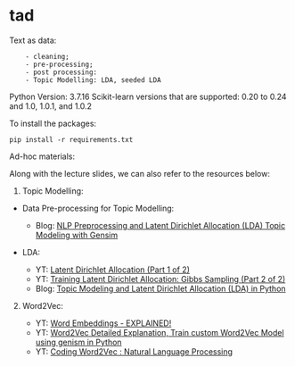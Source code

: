 # tad
Text as data:
```
    - cleaning;
    - pre-processing;
    - post processing:
    - Topic Modelling: LDA, seeded LDA
```
Python Version: 3.7.16
Scikit-learn versions that are supported: 0.20 to 0.24 and 1.0, 1.0.1, and 1.0.2

To install the packages:
```
pip install -r requirements.txt
```

Ad-hoc materials:

Along with the lecture slides, we can also refer to the resources below:

1.  Topic Modelling:

- Data Pre-processing for Topic Modelling:
    - Blog: [NLP Preprocessing and Latent Dirichlet Allocation (LDA) Topic Modeling with Gensim](https://towardsdatascience.com/nlp-preprocessing-and-latent-dirichlet-allocation-lda-topic-modeling-with-gensim-713d516c6c7d)

- LDA:
    - YT: [Latent Dirichlet Allocation (Part 1 of 2)](https://www.youtube.com/watch?v=T05t-SqKArY)
    - YT: [Training Latent Dirichlet Allocation: Gibbs Sampling (Part 2 of 2)](https://www.youtube.com/watch?v=BaM1uiCpj_E)
    - Blog: [Topic Modeling and Latent Dirichlet Allocation (LDA) in Python](https://towardsdatascience.com/topic-modeling-and-latent-dirichlet-allocation-in-python-9bf156893c24)


2.  Word2Vec:

    - YT: [Word Embeddings - EXPLAINED!](https://www.youtube.com/watch?v=GmXkCCa4eVA)
    - YT: [Word2Vec Detailed Explanation, Train custom Word2Vec Model using genism in Python](https://www.youtube.com/watch?v=MtM9QrCjuK4)
    - YT: [Coding Word2Vec : Natural Language Processing](https://www.youtube.com/watch?v=d2E-pU4H2gc)